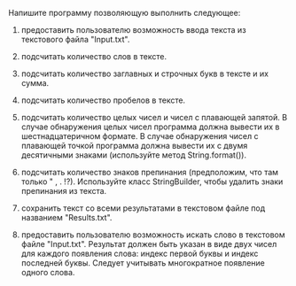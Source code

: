 Напишите программу позволяющую выполнить следующее:

1. предоставить пользователю возможность ввода текста из текстового
файла "Input.txt".

2. подсчитать количество слов в тексте.

3. подсчитать количество заглавных и строчных букв в тексте и их сумма.

4. подсчитать количество пробелов в тексте.

5. подсчитать количество целых чисел и чисел с плавающей запятой. В
случае обнаружения целых чисел программа должна вывести их в
шестнадцатеричном формате. В случае обнаружения чисел с плавающей
точкой программа должна вывести их с двумя десятичными знаками
(используйте метод String.format()).

6. подсчитать количество знаков препинания (предположим, что там
только " , . !?). Используйте класс StringBuilder, чтобы удалить знаки
препинания из текста.

7. сохранить текст со всеми результатами в текстовом файле под
названием "Results.txt".

8. предоставить пользователю возможность искать слово в текстовом
файле "Input.txt". Результат должен быть указан в виде двух чисел для
каждого появления слова: индекс первой буквы и индекс последней буквы.
Следует учитывать многократное появление одного слова.

